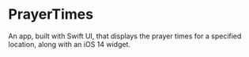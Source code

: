 # PrayerTimes

An app, built with Swift UI, that displays the prayer times for a specified location, along with an iOS 14 widget.
